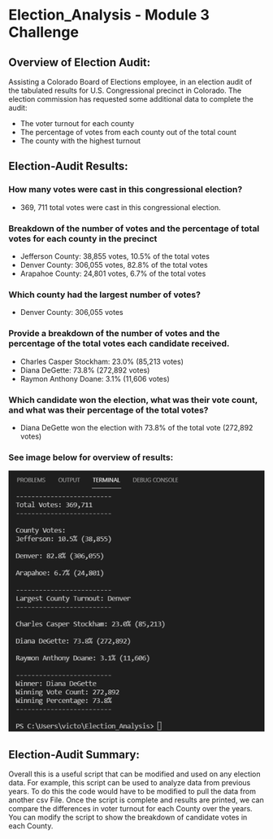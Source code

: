 # Election_Analysis - Module 3 Challenge

## Overview of Election Audit:
Assisting a Colorado Board of Elections employee, in an election audit of the tabulated results for U.S. Congressional precinct in Colorado. The election commission has requested some additional data to complete the audit:
- The voter turnout for each county
- The percentage of votes from each county out of the total count 
- The county with the highest turnout

## Election-Audit Results:
### How many votes were cast in this congressional election?
- 369, 711 total votes were cast in this congressional election. 

### Breakdown of the number of votes and the percentage of total votes for each county in the precinct
- Jefferson County: 38,855 votes, 10.5% of the total votes
- Denver County: 306,055 votes, 82.8% of the total votes
- Arapahoe County: 24,801 votes, 6.7% of the total votes

### Which county had the largest number of votes?
- Denver County: 306,055 votes

### Provide a breakdown of the number of votes and the percentage of the total votes each candidate received.
- Charles Casper Stockham: 23.0% (85,213 votes)
- Diana DeGette: 73.8% (272,892 votes)
- Raymon Anthony Doane: 3.1% (11,606 votes) 

### Which candidate won the election, what was their vote count, and what was their percentage of the total votes?
- Diana DeGette won the election with 73.8% of the total vote (272,892 votes)

### See image below for overview of results:

![Output](Resources/Output.PNG)

## Election-Audit Summary: 
Overall this is a useful script that can be modified and used on any election data. For example, this script can be used to analyze data from previous years. To do this the code would have to be modified to pull the data from another csv File. Once the script is complete and results are printed, we can compare the differences in voter turnout for each County over the years. You can modify the script to show the breakdown of candidate votes in each County. 
